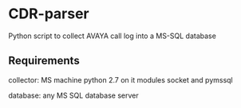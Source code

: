 # CDR-parser
Python script to collect AVAYA call log into a MS-SQL database

Requirements
------------
collector:
MS machine
python 2.7 on it
modules socket and pymssql

database:
any MS SQL database server
